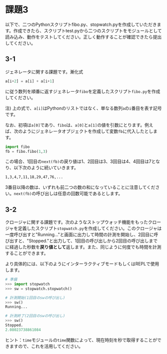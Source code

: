 # 課題3

以下で、二つのPythonスクリプトfibo.py、stopwatch.pyを作成していただきます。作成できたら、スクリプトtest.pyから二つのスクリプトをモジュールとして読み込み、動作をテストしてください。正しく動作することが確認できたら提出してください。

## 3-1

ジェネレータに関する課題です。漸化式

```python
a[i+2] = a[i] + a[i+1]
```

に従う数列を順番に返すジェネレータ`fibo`を定義したスクリプト`fibo.py`を作成してください。

注) 上の式で、`a[i]`はPythonのリストではなく、単なる数列`a`の`i`番目を表す記号です。

なお、初項は`a[0]`であり、`fibo`は、`a[0]`と`a[1]`の値を引数にとります。例えば、次のようにジェネレータオブジェクトを作成して変数`fb`に代入したとします。

```python
import fibo
fb = fibo.fibo(1,3)
```

この場合、1回目の`next(fb)`の戻り値は1、2回目は3、3回目は4、4回目は7となり、以下次のように続いていきます。

```bash
1,3,4,7,11,18,29,47,76,...
```

3番目以降の数は、いずれも前二つの数の和になっていることに注意してください。`next(fb)`の呼び出しは任意の回数可能であるとします。

## 3-2

クロージャに関する課題です。次のようなストップウォッチ機能をもったクロージャを定義したスクリプト`stopwatch.py`を作成してください。このクロージャは一度呼び出すと"Running..."と画面に出力して時間の計測を開始し、2回目に呼び出すと、"Stopped."と出力して、1回目の呼び出しから2回目の呼び出しまでに経過した秒数を**戻り値として**返します。また、同じように何度でも時間を計測することができます。

より具体的には、以下のようにインターラクティブモードもしくはREPLで使用します。

```python
# 準備
>>> import stopwatch
>>> sw = stopwatch.stopwatch()
```

```python
# 計測開始(1回目のswの呼び出し)
>>> sw()
Running...
```

```python
# 計測終了(2回目のswの呼び出し)
>>> sw()      
Stopped.
2.08023738861084
```

ヒント：`time`モジュールの`time`関数によって、現在時刻を秒で取得することができますので、これを活用してください。
